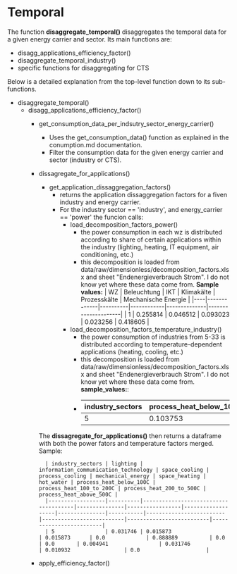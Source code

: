 # Temporal

The function **disaggregate_temporal()** disaggregates the temporal data for a given energy carrier and sector. Its main functions are: 
- disagg_applications_efficiency_factor()
- disaggregate_temporal_industry()
- specific functions for disaggregating for CTS

Below is a detailed explanation from the top-level function down to its sub-functions.

- disaggregate_temporal()
    - disagg_applications_efficiency_factor()
        - get_consumption_data_per_indsutry_sector_energy_carrier()
            - Uses the get_consumption_data() function as explained in the conumption.md documentation.
            - Filter the consumption data for the given energy carrier and sector (industry or CTS).
        - dissagregate_for_applications()
            - get_application_dissaggregation_factors()
                * returns the application dissaggregation factors for a fiven industry and energy carrier. 
                * For the industry sector == 'industry', and energy_carrier == 'power' the funcion calls:
                    * load_decomposition_factors_power()
                        - the power consumption in each wz is distributed according to share 
                          of certain applications within the industry (lighting, heating, IT equipment, air conditioning, etc.)
                        - this decomposition is loaded from data/raw/dimensionless/decomposition_factors.xlsx and sheet "Endenergieverbrauch Strom".
                          I do not know yet where these data come from.
                          **Sample values:**
                            | WZ | Beleuchtung | IKT      | Klimakälte | Prozesskälte | Mechanische Energie |
                            |----|-------------|----------|------------|--------------|---------------------|
                            | 1  | 0.255814    | 0.046512 | 0.093023   | 0.023256     | 0.418605            |
                    * load_decomposition_factors_temperature_industry()
                        - the power consumption of industries from 5-33 is distributed according to temperature-dependent applications (heating, cooling, etc.)
                        - this decomposition is loaded from data/raw/dimensionless/decomposition_factors.xlsx and sheet "Endenergieverbrauch Strom".
                          I do not know yet where these data come from.
                          **sample_values:**:
                        - | industry_sectors | process_heat_below_100C | process_heat_100_to_200C | process_heat_200_to_500C | process_heat_above_500C |
                          |---|----------|----------|----------|-----|
                          | 5 | 0.103753 | 0.666667 | 0.229581 | 0.0 |
            The **dissagregate_for_applications()** then returns a dataframe with both the power fators and temperature factors merged.
            Sample:
            
                | industry_sectors | lighting | information_communication_technology | space_cooling | process_cooling | mechanical_energy | space_heating | hot_water | process_heat_below_100C | process_heat_100_to_200C | process_heat_200_to_500C | process_heat_above_500C |
                |------------------|----------|--------------------------------------|---------------|-----------------|-------------------|---------------|-----------|-------------------------|--------------------------|--------------------------|-------------------------|
                | 5                | 0.031746 | 0.015873                             | 0.015873      | 0.0             | 0.888889          | 0.0           | 0.0       | 0.004941                | 0.031746                 | 0.010932                 | 0.0                     |
        
        - apply_efficiency_factor()

